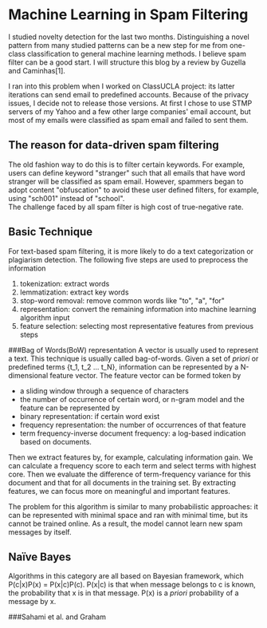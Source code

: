 # Machine Learning in Spam Filtering 

I studied novelty detection for the last two months. Distinguishing  a novel pattern from many studied patterns can be a new step for me from one-class classification to general machine learning methods. I believe spam filter can be a good start. I will structure this blog by a review by Guzella and Caminhas[1].

I ran into this problem when I worked on ClassUCLA project: its latter iterations can send email to predefined accounts. Because of the privacy issues, I decide not to release those versions. At first I chose to use STMP servers of my Yahoo and a few other large companies' email account, but most of my emails were classified as spam email and failed to sent them. 

## The reason for data-driven spam filtering 
The old fashion way to do this is to filter certain keywords. For example, users can define keyword "stranger" such that all emails that have word stranger will be classified as spam email. However, spammers began to adopt content "obfuscation" to avoid these user defined filters, for example, using "sch001" instead of "school".  
The challenge faced by all spam filter is high cost of true-negative rate. 

## Basic Technique
For text-based spam filtering, it is more likely to do a text categorization or plagiarism detection. The following five steps are used to preprocess the information
1. tokenization: extract words
2. lemmatization: extract key words 
3. stop-word removal: remove common words like "to", "a", "for"
4. representation: convert the remaining information into machine learning algorithm input 
5. feature selection: selecting most representative features from previous steps

###Bag of Words(BoW) representation
A vector is usually used to represent a text. This technique is usually called bag-of-words. Given a set of _priori_ or predefined terms {t_1, t_2 ... t_N}, information can be represented by a N-dimensional feature vector. The feature vector can be formed token  by 
* a sliding window through a sequence of characters
* the number of occurrence of certain word, or n-gram model
and the feature can be represented by 
* binary representation: if certain word exist 
* frequency representation: the number of occurrences of that feature 
* term frequency-inverse document frequency: a log-based indication based on documents. 

Then we extract features by, for example, calculating information gain. We can calculate a frequency score to each term and select terms with highest core. Then we evaluate the difference of term-frequency variance for this document and that for all documents in the training set. By extracting features, we can focus more on meaningful and important features. 

The problem for this algorithm is similar to many probabilistic approaches: it can be represented with minimal space and ran with minimal time, but its cannot be trained online. As a result, the model cannot learn new spam messages by itself.


## Naïve Bayes 
Algorithms in this category are all based on Bayesian framework, which P(c|x)P(x) = P(x|c)P(c). P(x|c) is that when message belongs to c is known, the probability that x is in that message. P(x) is a _priori_ probability of a message by x. 

###Sahami et al. and Graham